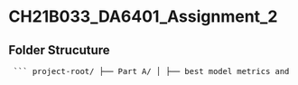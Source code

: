 # CH21B033_DA6401_Assignment_2

## Folder Strucuture

<pre> ``` project-root/ ├── Part_A/ │ ├── best_model_metrics_and_path/ # Stores best model evaluation results │ ├── custom_model/ # Custom model architecture code │ ├── data_preprocessing/ # Data preprocessing scripts │ ├── inaturalist_12K/ # Dataset or dataset-related scripts │ ├── wandb/ # Weights & Biases logging files │ ├── wandb_sweeps_and_best_model/ # Sweep configs and best model tracking │ └── .gitignore ├── Part_B/ │ ├── best_model_metrics_and_path/ # Similar structure as Part_A │ ├── data_preprocessing/ # Preprocessing scripts for Part B │ ├── inaturalist_12K/ # Dataset-related content │ ├── finetune.py # Script for fine-tuning models │ └── .gitignore ├── grid_plotting.py # Script for visualizing performance or results ├── .gitignore ├── inaturalist_12K.zip # Zipped dataset file ├── README.md # Project overview and instructions └── requirements.txt # Python dependencies ``` </pre> 